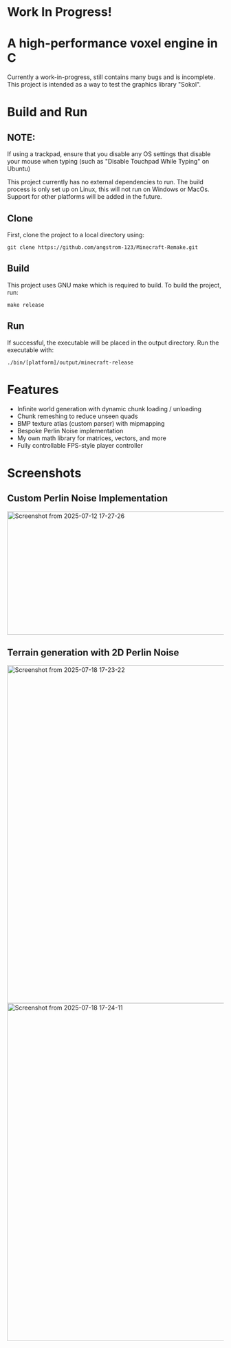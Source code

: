 # Work In Progress!

# A high-performance voxel engine in C
Currently a work-in-progress, still contains many bugs and is incomplete.
This project is intended as a way to test the graphics library "Sokol".

# Build and Run
## NOTE:
If using a trackpad, ensure that you disable any OS settings that disable your 
mouse when typing (such as "Disable Touchpad While Typing" on Ubuntu)

This project currently has no external dependencies to run. The build process 
is only set up on Linux, this will not run on Windows or MacOs. Support for 
other platforms will be added in the future.

## Clone
First, clone the project to a local directory using:
```
git clone https://github.com/angstrom-123/Minecraft-Remake.git
```
## Build
This project uses GNU make which is required to build. 
To build the project, run:
```
make release
```
## Run
If successful, the executable will be placed in the output directory.
Run the executable with:
```
./bin/[platform]/output/minecraft-release
```
# Features
- Infinite world generation with dynamic chunk loading / unloading
- Chunk remeshing to reduce unseen quads
- BMP texture atlas (custom parser) with mipmapping
- Bespoke Perlin Noise implementation
- My own math library for matrices, vectors, and more
- Fully controllable FPS-style player controller
# Screenshots 
## Custom Perlin Noise Implementation
<img width="519" height="287" alt="Screenshot from 2025-07-12 17-27-26" src="https://github.com/user-attachments/assets/b403c4f3-09c6-4749-af82-459cc2a7a48b" />

## Terrain generation with 2D Perlin Noise
<img width="1308" height="786" alt="Screenshot from 2025-07-18 17-23-22" src="https://github.com/user-attachments/assets/6356ae1a-2520-4392-833a-28006a74217e" />
<img width="1308" height="786" alt="Screenshot from 2025-07-18 17-24-11" src="https://github.com/user-attachments/assets/90b03a79-1c1c-40a3-b900-f454ccd9df56" />
